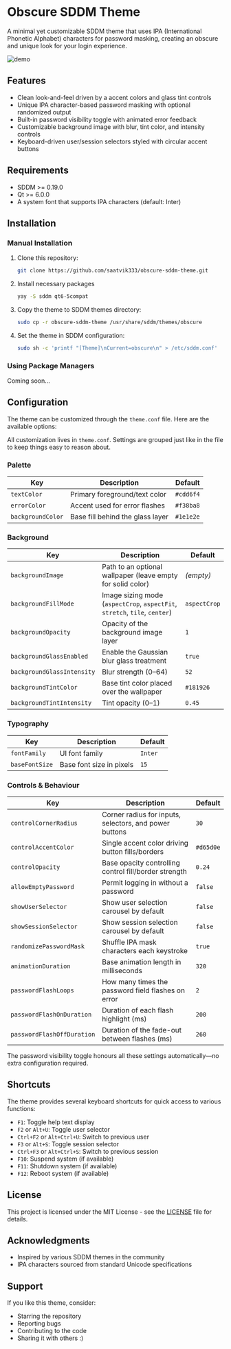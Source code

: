 # Obscure SDDM Theme

A minimal yet customizable SDDM theme that uses IPA (International Phonetic Alphabet) characters for password masking, creating an obscure and unique look for your login experience.

![demo](https://github.com/user-attachments/assets/f4a04b3e-955f-4936-b195-c92ac4e7cf66)

## Features

- Clean look-and-feel driven by a accent colors and glass tint controls
- Unique IPA character-based password masking with optional randomized output
- Built-in password visibility toggle with animated error feedback
- Customizable background image with blur, tint color, and intensity controls
- Keyboard-driven user/session selectors styled with circular accent buttons

## Requirements

- SDDM >= 0.19.0
- Qt >= 6.0.0
- A system font that supports IPA characters (default: Inter)

## Installation

### Manual Installation

1. Clone this repository:

   ```bash
   git clone https://github.com/saatvik333/obscure-sddm-theme.git
   ```

2. Install necessary packages

   ```bash
   yay -S sddm qt6-5compat
   ```

3. Copy the theme to SDDM themes directory:

   ```bash
   sudo cp -r obscure-sddm-theme /usr/share/sddm/themes/obscure
   ```

4. Set the theme in SDDM configuration:

   ```bash
   sudo sh -c 'printf "[Theme]\nCurrent=obscure\n" > /etc/sddm.conf'
   ```

### Using Package Managers

Coming soon...

## Configuration

The theme can be customized through the `theme.conf` file. Here are the available options:

All customization lives in `theme.conf`. Settings are grouped just like in the file to keep things easy to reason about.

### Palette

| Key | Description | Default |
| --- | --- | --- |
| `textColor` | Primary foreground/text color | `#cdd6f4` |
| `errorColor` | Accent used for error flashes | `#f38ba8` |
| `backgroundColor` | Base fill behind the glass layer | `#1e1e2e` |

### Background

| Key | Description | Default |
| --- | --- | --- |
| `backgroundImage` | Path to an optional wallpaper (leave empty for solid color) | _(empty)_ |
| `backgroundFillMode` | Image sizing mode (`aspectCrop`, `aspectFit`, `stretch`, `tile`, `center`) | `aspectCrop` |
| `backgroundOpacity` | Opacity of the background image layer | `1` |
| `backgroundGlassEnabled` | Enable the Gaussian blur glass treatment | `true` |
| `backgroundGlassIntensity` | Blur strength (0–64) | `52` |
| `backgroundTintColor` | Base tint color placed over the wallpaper | `#181926` |
| `backgroundTintIntensity` | Tint opacity (0–1) | `0.45` |

### Typography

| Key | Description | Default |
| --- | --- | --- |
| `fontFamily` | UI font family | `Inter` |
| `baseFontSize` | Base font size in pixels | `15` |

### Controls & Behaviour

| Key | Description | Default |
| --- | --- | --- |
| `controlCornerRadius` | Corner radius for inputs, selectors, and power buttons | `30` |
| `controlAccentColor` | Single accent color driving button fills/borders | `#d65d0e` |
| `controlOpacity` | Base opacity controlling control fill/border strength | `0.24` |
| `allowEmptyPassword` | Permit logging in without a password | `false` |
| `showUserSelector` | Show user selection carousel by default | `false` |
| `showSessionSelector` | Show session selection carousel by default | `false` |
| `randomizePasswordMask` | Shuffle IPA mask characters each keystroke | `true` |
| `animationDuration` | Base animation length in milliseconds | `320` |
| `passwordFlashLoops` | How many times the password field flashes on error | `2` |
| `passwordFlashOnDuration` | Duration of each flash highlight (ms) | `200` |
| `passwordFlashOffDuration` | Duration of the fade-out between flashes (ms) | `260` |

The password visibility toggle honours all these settings automatically—no extra configuration required.

## Shortcuts

The theme provides several keyboard shortcuts for quick access to various functions:

- `F1`: Toggle help text display
- `F2` or `Alt+U`: Toggle user selector
- `Ctrl+F2` or `Alt+Ctrl+U`: Switch to previous user
- `F3` or `Alt+S`: Toggle session selector
- `Ctrl+F3` or `Alt+Ctrl+S`: Switch to previous session
- `F10`: Suspend system (if available)
- `F11`: Shutdown system (if available)
- `F12`: Reboot system (if available)

## License

This project is licensed under the MIT License - see the [LICENSE](LICENSE) file for details.

## Acknowledgments

- Inspired by various SDDM themes in the community
- IPA characters sourced from standard Unicode specifications

## Support

If you like this theme, consider:

- Starring the repository
- Reporting bugs
- Contributing to the code
- Sharing it with others :)
